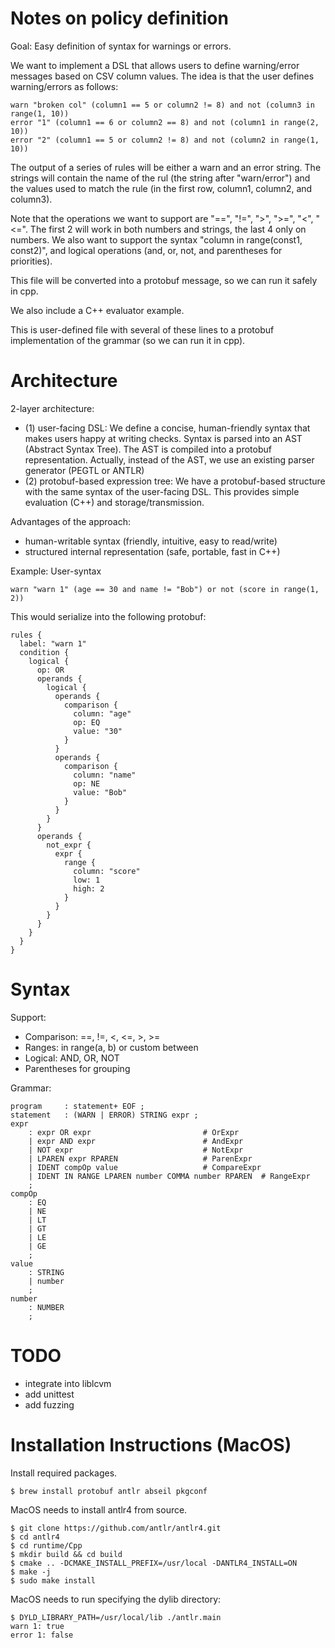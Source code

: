 # Notes on policy definition


Goal: Easy definition of syntax for warnings or errors.

We want to implement a DSL that allows users to define warning/error messages based on CSV column values. The idea is that the user defines warning/errors as follows:

```
warn "broken col" (column1 == 5 or column2 != 8) and not (column3 in range(1, 10))
error "1" (column1 == 6 or column2 == 8) and not (column1 in range(2, 10))
error "2" (column1 == 5 or column2 != 8) and not (column2 in range(1, 10))
```

The output of a series of rules will be either a warn and an error string. The strings will contain the name of the rul (the string after "warn/error") and the values used to match the rule (in the first row, column1, column2, and column3).

Note that the operations we want to support are "==", "!=", ">", ">=", "<", "<=". The first 2 will work in both numbers and strings, the last 4 only on numbers. We also want to support the syntax "column in range(const1, const2)", and logical operations (and, or, not, and parentheses for priorities).

This file will be converted into a protobuf message, so we can run it safely in cpp.

We also include a C++ evaluator example.

This is user-defined file with several of these lines to a protobuf implementation of the grammar (so we can run it in cpp).


# Architecture

2-layer architecture:
* (1) user-facing DSL: We define a concise, human-friendly syntax that makes users happy at writing checks. Syntax is parsed into an AST (Abstract Syntax Tree). The AST is compiled into a protobuf representation. Actually, instead of the AST, we use an existing parser generator (PEGTL or ANTLR)
* (2) protobuf-based expression tree: We have a protobuf-based structure with the same syntax of the user-facing DSL. This provides simple evaluation (C++) and storage/transmission.

Advantages of the approach:
* human-writable syntax (friendly, intuitive, easy to read/write)
* structured internal representation (safe, portable, fast in C++)


Example: User-syntax
```
warn "warn 1" (age == 30 and name != "Bob") or not (score in range(1, 2))
```

This would serialize into the following protobuf:
```
rules {
  label: "warn 1"
  condition {
    logical {
      op: OR
      operands {
        logical {
          operands {
            comparison {
              column: "age"
              op: EQ
              value: "30"
            }
          }
          operands {
            comparison {
              column: "name"
              op: NE
              value: "Bob"
            }
          }
        }
      }
      operands {
        not_expr {
          expr {
            range {
              column: "score"
              low: 1
              high: 2
            }
          }
        }
      }
    }
  }
}
```


# Syntax

Support:
* Comparison: ==, !=, <, <=, >, >=
* Ranges: in range(a, b) or custom between
* Logical: AND, OR, NOT
* Parentheses for grouping

Grammar:

```
program     : statement+ EOF ;
statement   : (WARN | ERROR) STRING expr ;
expr
    : expr OR expr                         # OrExpr
    | expr AND expr                        # AndExpr
    | NOT expr                             # NotExpr
    | LPAREN expr RPAREN                   # ParenExpr
    | IDENT compOp value                   # CompareExpr
    | IDENT IN RANGE LPAREN number COMMA number RPAREN  # RangeExpr
    ;
compOp
    : EQ
    | NE
    | LT
    | GT
    | LE
    | GE
    ;
value
    : STRING
    | number
    ;
number
    : NUMBER
    ;
```

# TODO

* integrate into liblcvm
* add unittest
* add fuzzing


# Installation Instructions (MacOS)

Install required packages.
```
$ brew install protobuf antlr abseil pkgconf
```


MacOS needs to install antlr4 from source.
```
$ git clone https://github.com/antlr/antlr4.git
$ cd antlr4
$ cd runtime/Cpp
$ mkdir build && cd build
$ cmake .. -DCMAKE_INSTALL_PREFIX=/usr/local -DANTLR4_INSTALL=ON
$ make -j
$ sudo make install
```

MacOS needs to run specifying the dylib directory:
```
$ DYLD_LIBRARY_PATH=/usr/local/lib ./antlr.main
warn 1: true
error 1: false
```
